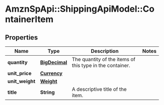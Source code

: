 # AmznSpApi::ShippingApiModel::ContainerItem

## Properties
Name | Type | Description | Notes
------------ | ------------- | ------------- | -------------
**quantity** | [**BigDecimal**](BigDecimal.md) | The quantity of the items of this type in the container. | 
**unit_price** | [**Currency**](Currency.md) |  | 
**unit_weight** | [**Weight**](Weight.md) |  | 
**title** | **String** | A descriptive title of the item. | 

